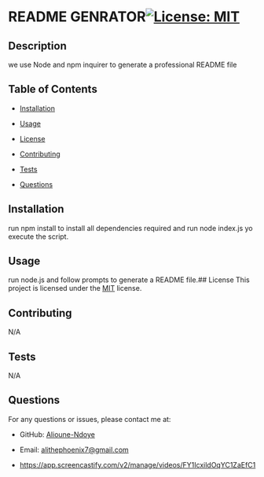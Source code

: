 # README GENRATOR[![License: MIT](https://img.shields.io/badge/License-MIT-blue.svg)](https://opensource.org/licenses/MIT)

  ## Description
  we use Node and npm inquirer to generate a professional README file
  
  ## Table of Contents
  * [Installation](#installation)
  * [Usage](#usage)
  * [License](#license)
  * [Contributing](#contributing) 
  
  * [Tests](#tests)
  * [Questions](#questions)
  
  ## Installation
  run npm install to install all dependencies required and run node  index.js yo execute the script.
  
  ## Usage
  run node.js and follow prompts to generate a README file.## License
This project is licensed under the [MIT](https://opensource.org/licenses/MIT) license.
  
  ## Contributing
  N/A
  
  ## Tests
  N/A
  
  ## Questions 
  
  
  For any questions or issues, please contact me at:
  * GitHub: [Alioune-Ndoye](https://github.com/Alioune-Ndoye)
  * Email: alithephoenix7@gmail.com

  * https://app.screencastify.com/v2/manage/videos/FY1IcxildOqYC1ZaEfC1
  
